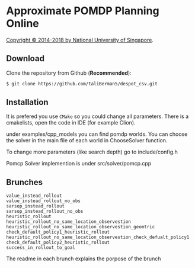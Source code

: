 # Approximate POMDP Planning Online 

[Copyright &copy; 2014-2018 by National University of Singapore](http://motion.comp.nus.edu.sg/).


## Download

Clone the repository from Github (**Recommended**):
```bash
$ git clone https://github.com/taliBerman5/despot_csv.git
```

## Installation

It is prefered you use `CMake` so you could change all parameters.
There is a cmakelists, open the code in IDE (for example Clion).


under examples/cpp_models you can find pomdp worlds.
You can choose the solver in the main file of each world in ChooseSolver function.

To change more parameters (like search depth) go to include/config.h

Pomcp Solver implemention is under src/solver/pomcp.cpp 



## Brunches
```
value_instead_rollout
value_instead_rollout_no_obs
sarsop_instead_rollout
sarsop_instead_rollout_no_obs
heuristic_rollout
heuristic_rollout_no_same_location_observestion
heuristic_rollout_no_same_location_observestion_geomtric
check_default_policy1_heuristic_rollout
heuristic_rollout_no_same_location_observestion_check_defualt_policy1
check_default_policy2_heuristic_rollout
success_in_rollout_to_goal
```
The readme in each brunch explains the porpose of the brunch















